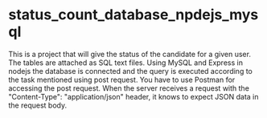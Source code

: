 # status_count_database_npdejs_mysql
This is a project that will give the status of the candidate for a given user. The tables are attached as SQL text files. Using MySQL and Express in nodejs the database is connected and the query is executed according to the task mentioned using post request. You have to use Postman for accessing the post request. When the server receives a request with the "Content-Type": "application/json" header, it knows to expect JSON data in the request body.
